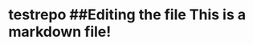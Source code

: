 # testrepo                                                                                                                                                                                       ##Editing the file                                                                                                                                                                              This is a markdown file!
